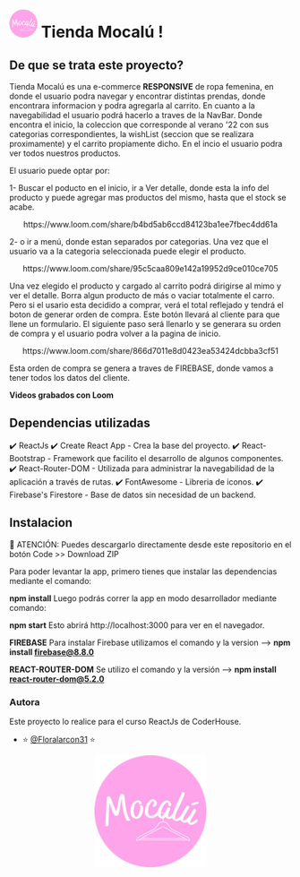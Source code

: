
# <img width="50px" alt="logo" src="https://github.com/Floralarcon31/Mocalu-React/blob/main/src/components/NavBar/logo.png" > Tienda Mocalú ! 

## De que se trata este proyecto?

Tienda Mocalú es una e-commerce **RESPONSIVE** de ropa femenina, en donde el usuario podra navegar y encontrar distintas prendas, donde encontrara informacion y podra agregarla al carrito.
En cuanto a la navegabilidad el usuario podrá hacerlo a traves de la NavBar. Donde encontra el inicio, la coleccion que corresponde al verano '22 con sus categorias correspondientes, la wishList (seccion que se realizara proximamente)
y el carrito propiamente dicho.
En el incio el usuario podra ver todos nuestros productos.

El usuario puede optar por:

1- Buscar el poducto en el inicio, ir a Ver detalle, donde esta la info del producto y puede agregar mas productos del mismo, hasta que el stock se acabe.

<p align="center">
  https://www.loom.com/share/b4bd5ab6ccd84123ba1ee7fbec4dd61a
</p>

2- o ir a menú, donde estan separados por categorias. Una vez que el usuario va a la categoria seleccionada puede elegir el producto.

<p align="center">
  https://www.loom.com/share/95c5caa809e142a19952d9ce010ce705
</p>

Una vez elegido el producto y cargado  al carrito podrá dirigirse al mimo y ver el detalle. Borra algun producto de más o vaciar totalmente el carro.  
Pero si el usario esta decidido a comprar, verá el total reflejado y tendrá el boton de generar orden de compra.
Este botón llevará al cliente para que llene un formulario. El siguiente paso será llenarlo y se generara su orden de compra y el usuario podra volver a la pagina de inicio.

<p align="center">
  https://www.loom.com/share/866d7011e8d0423ea53424dcbba3cf51
</p>
Esta orden de compra se genera a traves de FIREBASE, donde vamos a tener todos los datos del cliente.


**Videos grabados con Loom**

## Dependencias utilizadas 

 ✔️ ReactJs 
 ✔️ Create React App - Crea la base del proyecto.
 ✔️ React-Bootstrap - Framework que facilito el desarrollo de algunos componentes.
 ✔️ React-Router-DOM - Utilizada para administrar la navegabilidad de la aplicación a través de rutas.
 ✔️ FontAwesome  - Libreria de iconos.
 ✔️ Firebase's Firestore - Base de datos sin necesidad de un backend.

## Instalacion

🚨 ATENCIÓN:
Puedes descargarlo directamente desde este repositorio en el botón Code >> Download ZIP 

Para poder levantar la app, primero tienes que instalar las dependencias mediante el comando:

**npm install**
Luego podrás correr la app en modo desarrollador mediante comando:

**npm start**
Esto abrirá http://localhost:3000 para ver en el navegador.

**FIREBASE**
Para instalar Firebase utilizamos el comando y la version --> **npm install firebase@8.8.0**

**REACT-ROUTER-DOM**
Se utilizo el comando y la versión --> **npm install react-router-dom@5.2.0**


### Autora
Este proyecto lo realice para el curso ReactJs de CoderHouse. 
- ⭐ [@Floralarcon31](https://github.com/Floralarcon31) ⭐

<p align="center">
  <img width="200px" alt="logo" src="https://github.com/Floralarcon31/Mocalu-React/blob/main/src/components/NavBar/logo.png" />
</p>